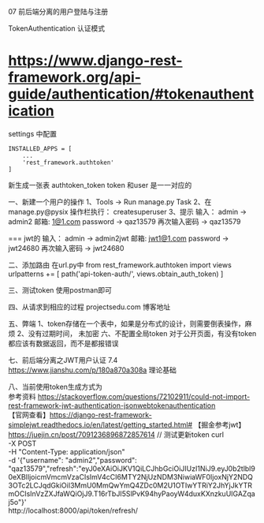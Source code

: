 07 
前后端分离的用户登陆与注册

TokenAuthentication 认证模式 
  # https://www.django-rest-framework.org/api-guide/authentication/#tokenauthentication

settings 中配置 
```angular2html
INSTALLED_APPS = [
    ...
    'rest_framework.authtoken'
]
```
新生成一张表 authtoken_token
token 和user 是一一对应的

一、新建一个用户的操作
1、Tools -> Run manage.py Task
2、在manage.py@pysix 操作栏执行： createsuperuser
3、提示 
   输入： admin -> admin2
   邮箱:  1@1.com
   password -> qaz13579
   再次输入密码 -> qaz13579

=== jwt的
   输入： admin -> admin2jwt
   邮箱:  jwt1@1.com
   password -> jwt24680
   再次输入密码 -> jwt24680


二、添加路由 在url.py中
from rest_framework.authtoken import views
urlpatterns += [
    path('api-token-auth/', views.obtain_auth_token)
]

三、测试token
使用postman即可

四、从请求到相应的过程  projectsedu.com  博客地址

五、弊端
   1、token存储在一个表中，如果是分布式的设计，则需要倒表操作，麻烦
   2、没有过期时间， 未加密
六、不配置全局token
   对于公开页面，有没有token都应该有数据返回，而不是都报错误

七、前后端分离之JWT用户认证 7.4
https://www.jianshu.com/p/180a870a308a 理论基础

八、当前使用token生成方式为  
参考资料 https://stackoverflow.com/questions/72102911/could-not-import-rest-framework-jwt-authentication-jsonwebtokenauthentication
【官网查看】https://django-rest-framework-simplejwt.readthedocs.io/en/latest/getting_started.html#
【掘金参考jwt】 https://juejin.cn/post/7091236896872857614
// 测试更新token
curl \
  -X POST \
  -H "Content-Type: application/json" \
  -d '{"username": "admin2","password": "qaz13579","refresh":"eyJ0eXAiOiJKV1QiLCJhbGciOiJIUzI1NiJ9.eyJ0b2tlbl90eXBlIjoicmVmcmVzaCIsImV4cCI6MTY2NjUzNDM3NiwiaWF0IjoxNjY2NDQ3OTc2LCJqdGkiOiI3MmU0MmQwYmQ4ZDc0M2U1OTIwYTRiY2JhYjJkYTRmOCIsInVzZXJfaWQiOjJ9.T16rTbJI5SlPvK94hyPaoyW4duxKXnzkuUIGAZqaj5o"}' \
  http://localhost:8000/api/token/refresh/
